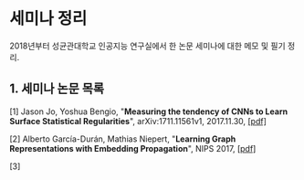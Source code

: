 # 세미나 정리
2018년부터 성균관대학교 인공지능 연구실에서 한 논문 세미나에 대한 메모 및 필기 정리.

## 1. 세미나 논문 목록

[1] Jason Jo, Yoshua Bengio, "**Measuring the tendency of CNNs to Learn Surface Statistical Regularities**", arXiv:1711.11561v1, 2017.11.30, [[pdf]](https://arxiv.org/pdf/1711.11561.pdf)

[2] Alberto García-Durán, Mathias Niepert, "**Learning Graph Representations with Embedding Propagation**", NIPS 2017, [[pdf]](https://papers.nips.cc/paper/7097-learning-graph-representations-with-embedding-propagation.pdf)

[3] 
